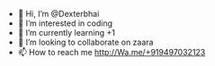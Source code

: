 - 👋 Hi, I’m @Dexterbhai
- 👀 I’m interested in coding
- 🌱 I’m currently learning +1
- 💞️ I’m looking to collaborate on zaara
- 📫 How to reach me http://Wa.me/+919497032123

<!---
Dexterbhai/Dexterbhai is a ✨ special ✨ repository because its `README.md` (this file) appears on your GitHub profile.
You can click the Preview link to take a look at your changes.
--->
